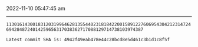 2022-11-10 05:47:45 am

---

`11301614300183120319964628135544023181842200158912276069543042123147246942848724014259656317038362717088129714738103974387`

`Latest commit SHA is: 4942f49eab478e44c28bcd8e5d461c3b1d1c8f5f `

